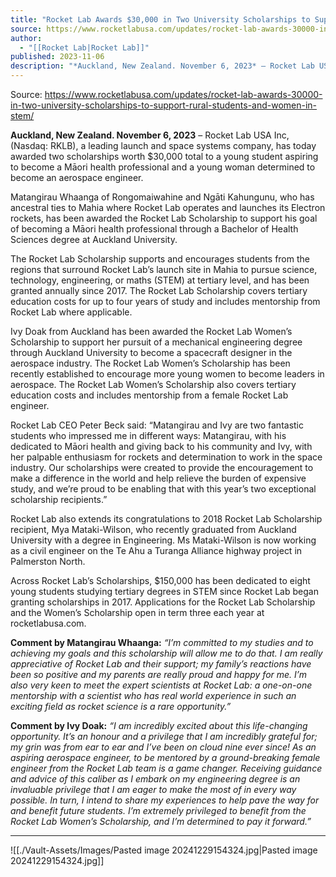 ```yaml
---
title: "Rocket Lab Awards $30,000 in Two University Scholarships to Support Rural Students and Women in STEM  "
source: https://www.rocketlabusa.com/updates/rocket-lab-awards-30000-in-two-university-scholarships-to-support-rural-students-and-women-in-stem/
author:
  - "[[Rocket Lab|Rocket Lab]]"
published: 2023-11-06
description: "*Auckland, New Zealand. November 6, 2023* – Rocket Lab USA Inc, (Nasdaq: RKLB), a leading launch and space systems company, has today awarded two scholarships worth $30,000 total to a young student aspiring to become a Māori health professional and a young woman determined to become an aerospace engineer."
---
```


Source: https://www.rocketlabusa.com/updates/rocket-lab-awards-30000-in-two-university-scholarships-to-support-rural-students-and-women-in-stem/

**Auckland, New Zealand. November 6, 2023** – Rocket Lab USA Inc, (Nasdaq: RKLB), a leading launch and space systems company, has today awarded two scholarships worth $30,000 total to a young student aspiring to become a Māori health professional and a young woman determined to become an aerospace engineer.

Matangirau Whaanga of Rongomaiwahine and Ngāti Kahungunu, who has ancestral ties to Mahia where Rocket Lab operates and launches its Electron rockets, has been awarded the Rocket Lab Scholarship to support his goal of becoming a Māori health professional through a Bachelor of Health Sciences degree at Auckland University.

The Rocket Lab Scholarship supports and encourages students from the regions that surround Rocket Lab’s launch site in Mahia to pursue science, technology, engineering, or maths (STEM) at tertiary level, and has been granted annually since 2017. The Rocket Lab Scholarship covers tertiary education costs for up to four years of study and includes mentorship from Rocket Lab where applicable.

Ivy Doak from Auckland has been awarded the Rocket Lab Women’s Scholarship to support her pursuit of a mechanical engineering degree through Auckland University to become a spacecraft designer in the aerospace industry. The Rocket Lab Women’s Scholarship has been recently established to encourage more young women to become leaders in aerospace. The Rocket Lab Women’s Scholarship also covers tertiary education costs and includes mentorship from a female Rocket Lab engineer.

Rocket Lab CEO Peter Beck said: “Matangirau and Ivy are two fantastic students who impressed me in different ways: Matangirau, with his dedicated to Māori health and giving back to his community and Ivy, with her palpable enthusiasm for rockets and determination to work in the space industry. Our scholarships were created to provide the encouragement to make a difference in the world and help relieve the burden of expensive study, and we’re proud to be enabling that with this year’s two exceptional scholarship recipients.”

Rocket Lab also extends its congratulations to 2018 Rocket Lab Scholarship recipient, Mya Mataki-Wilson, who recently graduated from Auckland University with a degree in Engineering. Ms Mataki-Wilson is now working as a civil engineer on the Te Ahu a Turanga Alliance highway project in Palmerston North.

Across Rocket Lab’s Scholarships, $150,000 has been dedicated to eight young students studying tertiary degrees in STEM since Rocket Lab began granting scholarships in 2017. Applications for the Rocket Lab Scholarship and the Women’s Scholarship open in term three each year at rocketlabusa.com. 

**Comment by Matangirau Whaanga:** *“I’m committed to my studies and to achieving my goals and this scholarship will allow me to do that. I am really appreciative of Rocket Lab and their support; my family’s reactions have been so positive and my parents are really proud and happy for me. I’m also very keen to meet the expert scientists at Rocket Lab: a one-on-one mentorship with a scientist who has real world experience in such an exciting field as rocket science is a rare opportunity.”*

**Comment by Ivy Doak:** *“I am incredibly excited about this life-changing opportunity. It’s an honour and a privilege that I am incredibly grateful for; my grin was from ear to ear and I’ve been on cloud nine ever since! As an aspiring aerospace engineer, to be mentored by a ground-breaking female engineer from the Rocket Lab team is a game changer. Receiving guidance and advice of this caliber as I embark on my engineering degree is an invaluable privilege that I am eager to make the most of in every way possible. In turn, I intend to share my experiences to help pave the way for and benefit future students. I’m extremely privileged to benefit from the Rocket Lab Women’s Scholarship, and I’m determined to pay it forward.”*

---

![[./Vault-Assets/Images/Pasted image 20241229154324.jpg|Pasted image 20241229154324.jpg]]